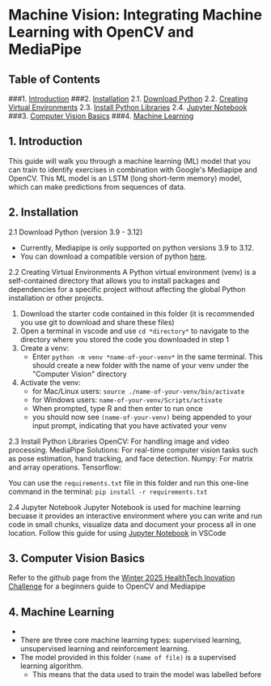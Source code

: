 # Machine Vision: Integrating Machine Learning with OpenCV and MediaPipe
## Table of Contents
###1. [Introduction](#1.)
###2. [Installation](#2.)
   2.1. [Download Python](#2.1)
   2.2. [Creating Virtual Environments](#2.2)
   2.3. [Install Python Libraries](#2.3)
   2.4. [Jupyter Notebook](#2.4)
###3. [Computer Vision Basics](#3.)
###4. [Machine Learning](#4.)

## 1. Introduction
This guide will walk you through a machine learning (ML) model that you can train to identify exercises in combination with Google's Mediapipe and OpenCV. This ML model is an LSTM (long short-term memory) model, which can make predictions from sequences of data. 

## 2. Installation
2.1 Download Python (version 3.9 - 3.12)
* Currently, Mediapipe is only supported on python versions 3.9 to 3.12.
* You can download a compatible version of python [here](https://www.python.org/downloads/).

2.2 Creating Virtual Environments
A Python virtual environment (venv) is a self-contained directory that allows you to install packages and dependencies for a specific project without affecting the global Python installation or other projects.
1. Download the starter code contained in this folder (it is recommended you use git to download and share these files)
2. Open a terminal in vscode and use `cd *directory*` to navigate to the directory where you stored the code you downloaded in step 1
3. Create a venv:
   * Enter `python -m venv *name-of-your-venv*` in the same terminal. This should create a new folder with the name of your venv under the "Computer Vision" directory
4. Activate the venv:
   * for Mac/Linux users: `source ./name-of-your-venv/bin/activate`
   * for Windows users: `name-of-your-venv/Scripts/activate`
   * When prompted, type R and then enter to run once
   * you should now see `(name-of-your-venv)` being appended to your input prompt, indicating that you have activated your venv

2.3 Install Python Libraries
OpenCV: For handling image and video processing.
MediaPipe Solutions: For real-time computer vision tasks such as pose estimation, hand tracking, and face detection.
Numpy: For matrix and array operations.
Tensorflow:

You can use the `requirements.txt` file in this folder and run this one-line command in the terminal: `pip install -r requirements.txt`

2.4 Jupyter Notebook
Jupyter Notebook is used for machine learning becuase it provides an interactive environment where you can write and run code in small chunks, visualize data and document your process all in one location.
Follow this guide for using [Jupyter Notebook](https://code.visualstudio.com/docs/datascience/jupyter-notebooks) in VSCode


## 3. Computer Vision Basics
Refer to the github page from the [Winter 2025 HealthTech Inovation Challenge](https://github.com/IdeasClinicUWaterloo/W25_HealthTech_Innovation_Challenge_Guides/blob/4b4f367f191157d8503dc93de521de78b7b8d533/Computer_Vision/GUIDE.md) for a beginners guide to OpenCV and Mediapipe

## 4. Machine Learning
*
* There are three core machine learning types: supervised learning, unsupervised learning and reinforcement learning.
* The model provided in this folder `(name of file)` is a supervised learning algorithm.
    * This means that the data used to train the model was labelled before 

